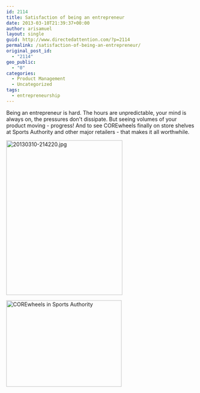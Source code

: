 ```yaml
---
id: 2114
title: Satisfaction of being an entrepreneur
date: 2013-03-10T21:39:37+00:00
author: arisamuel
layout: single
guid: http://www.directedattention.com/?p=2114
permalink: /satisfaction-of-being-an-entrepreneur/
original_post_id:
  - "2114"
geo_public:
  - "0"
categories:
  - Product Management
  - Uncategorized
tags:
  - entrepreneurship
---
```

Being an entrepreneur is hard. The hours are unpredictable, your mind is always on, the pressures don't dissipate. But seeing volumes of your product moving - progress! And to see COREwheels finally on store shelves at Sports Authority and other major retailers - that makes it all worthwhile.

<a href="http://www.samuelakerstein.com/wp-content/uploads/2013/03/20130310-214220.jpg"><img class="alignnone " src="http://www.samuelakerstein.com/wp-content/uploads/2013/03/20130310-214220.jpg" alt="20130310-214220.jpg" width="309" height="412" /></a>

<a href="http://www.samuelakerstein.com/wp-content/uploads/2016/01/corewheels-sportsauthority1.jpg" rel="attachment wp-att-2329"><img class="alignnone wp-image-2329" src="http://www.samuelakerstein.com/wp-content/uploads/2016/01/corewheels-sportsauthority1.jpg?w=300" alt="COREwheels in Sports Authority" width="307" height="230" /></a>

&nbsp;